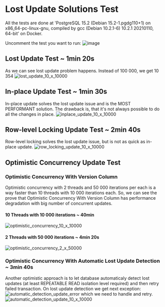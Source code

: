 # Lost Update Solutions Test
All the tests are done at 'PostgreSQL 15.2 (Debian 15.2-1.pgdg110+1) on x86_64-pc-linux-gnu, compiled by gcc (Debian 10.2.1-6) 10.2.1 20210110, 64-bit' on Docker. 

Uncomment the test you want to run:
![image](https://user-images.githubusercontent.com/25819135/233640597-afcf3ba0-c56f-499f-8e05-f3d7e5b26dbc.png)

## Lost Update Test ~ 1min 20s
As we can see lost update problem happens. Instead of 100 000, we get 10 354
![lost_update_10_x_10000](https://user-images.githubusercontent.com/25819135/233636420-0551c1b7-f07c-4f3a-9622-b6aa20f55d8e.png)

## In-place Update Test ~ 1min 30s
In-place update solves the lost update issue and is the MOST PERFORMANT solution. The drawback is, that it's not always possible to do all the changes in place.
![inplace_update_10_x_10000](https://user-images.githubusercontent.com/25819135/233637690-3de4902b-485d-49c0-8957-faf97900a464.png)

## Row-level Locking Update Test ~ 2min 40s
Row-level locking solves the lost update issue, but is not as quick as in-place update.
![row_locking_update_10_x_10000](https://user-images.githubusercontent.com/25819135/233638247-02c28da1-14a7-4868-b5ec-b5fcdb75c417.png)

## Optimistic Concurrency Update Test
### Optimistic Concurrency With Version Column
Optimistic concurrency with 2 threads and 50 000 iterations per each is a way faster than 10 threads with 10 000 iterations each. So, we can see the prove that Optimistic Concurrency With Version Column has performance degradation with big number of concurrent updates.
#### 10 Threads with 10 000 iterations ~ 40min
![optimistic_concurrency_10_x_10000](https://user-images.githubusercontent.com/25819135/233638991-60bc441e-23fd-4a5b-9dea-df45ac8c1012.png)
#### 2 Threads with 50 000 iterations ~ 4min 20s
![optimistic_concurrency_2_x_50000](https://user-images.githubusercontent.com/25819135/233639349-20470538-d24a-4214-8b99-71f5c3379501.png)
### Optimistic Concurrency With Automatic Lost Update Detection ~ 3min 40s
Another optimistic approach is to let database automaticaly detect lost updates (at least REPEATABLE READ isolation level required) and then retry failed transaction. On lost update detection we get next exception:
![automatic_detection_update_error](https://user-images.githubusercontent.com/25819135/233646775-5190f712-b5c3-4fbb-a25f-821c599491b3.png) which we need to handle and retry.
![automatic_detection_update_10_x_10000](https://user-images.githubusercontent.com/25819135/233646893-5531cfd4-797d-4fdd-a8f6-76f22208dd9d.png)
